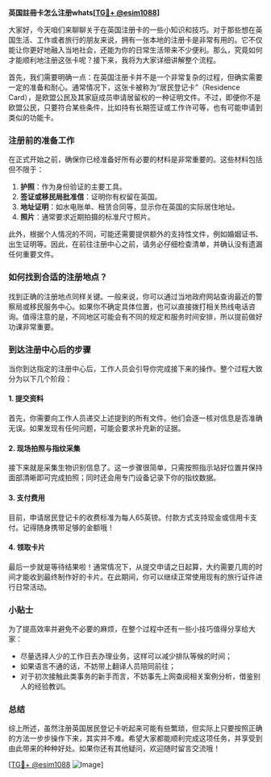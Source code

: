 **英国註冊卡怎么注册whats[[TG💪+ @esim1088](https://t.me/s/esim1088)]**

大家好，今天咱们来聊聊关于在英国注册卡的一些小知识和技巧。对于那些想在英国生活、工作或者旅行的朋友来说，拥有一张本地的注册卡是非常有用的。它不仅能让你更好地融入当地社会，还能为你的日常生活带来不少便利。那么，究竟如何才能顺利地注册这张卡呢？接下来，我将为大家详细讲解整个流程。

首先，我们需要明确一点：在英国注册卡并不是一个非常复杂的过程，但确实需要一定的准备和耐心。通常情况下，这张卡被称为“居民登记卡”（Residence Card），是欧盟公民及其家庭成员申请居留权的一种证明文件。不过，即便你不是欧盟公民，只要符合某些条件，比如持有长期签证或工作许可等，也有可能申请到类似的功能卡。

### 注册前的准备工作

在正式开始之前，确保你已经准备好所有必要的材料是非常重要的。这些材料包括但不限于：

1. **护照**：作为身份验证的主要工具。
2. **签证或移民局批准信**：证明你有权留在英国。
3. **地址证明**：如水电账单、租赁合同等，显示你在英国的实际居住地址。
4. **照片**：通常要求近期拍摄的标准尺寸照片。

此外，根据个人情况的不同，可能还需要提供额外的支持性文件，例如婚姻证书、出生证明等。因此，在前往注册中心之前，请务必仔细检查清单，并确认没有遗漏任何重要文件。

### 如何找到合适的注册地点？

找到正确的注册地点同样关键。一般来说，你可以通过当地政府网站查询最近的警察局或移民服务中心。如果你不确定具体位置，也可以直接拨打相关热线电话咨询。值得注意的是，不同地区可能会有不同的规定和服务时间安排，所以提前做好功课非常重要。

### 到达注册中心后的步骤

当你到达指定的注册中心后，工作人员会引导你完成接下来的操作。整个过程大致分为以下几个阶段：

#### 1. 提交资料
首先，你需要向工作人员递交上述提到的所有文件。他们会逐一核对信息是否准确无误。如果发现有任何问题，可能会要求补充新的证据。

#### 2. 现场拍照与指纹采集
接下来就是采集生物识别信息了。这一步骤很简单，只需按照指示站好位置并保持面部清晰即可完成拍照；同时还会用专门设备记录下你的指纹数据。

#### 3. 支付费用
目前，申请居民登记卡的收费标准为每人65英镑。付款方式支持现金或信用卡支付。记得随身携带足够的金额哦！

#### 4. 领取卡片
最后一步就是等待结果啦！通常情况下，从提交申请之日起算，大约需要几周的时间才能收到最终制作好的卡片。在此期间，你可以继续正常使用现有的旅行证件进行日常活动。

### 小贴士

为了提高效率并避免不必要的麻烦，在整个过程中还有一些小技巧值得分享给大家：
- 尽量选择人少的工作日去办理业务，这样可以减少排队等候的时间；
- 如果语言不通的话，不妨带上翻译人员陪同前往；
- 对于初次接触此类事务的新手而言，不妨事先上网查阅相关案例分析，借鉴别人的经验教训。

### 总结

综上所述，虽然注册英国居民登记卡听起来可能有些繁琐，但实际上只要按照正确的方法一步步操作下来，其实并不难。希望大家都能顺利完成这项任务，并享受到由此带来的种种好处。如果你还有其他疑问，欢迎随时留言交流哦！

[[TG💪+ @esim1088](https://t.me/s/esim1088) ![Image](https://i.postimg.cc/4NQfJmqS/Snipaste-2025-05-13-00-14-12.png)]